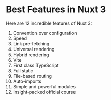 # Best Features in Nuxt 3

Here are 12 incredible features of Nuxt 3:

1. Convention over configuration
2. Speed
3. Link pre-fetching
4. Universal rendering
5. Hybrid rendering
6. Vite
7. First class TypeScript
8. Full static
9. File-based routing
10. Auto-imports
11. Simple and powerful modules
12. Insight-packed official course
